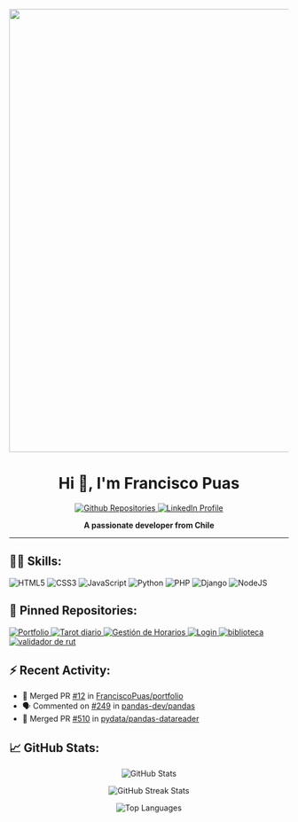 <p align="center">
  <img src="https://github.com/FranciscoPuas/FranciscoPuas/assets/116049369/80bdb808-6d42-48eb-b293-747366034964.png" width="800">
</p>
<h1 align="center">Hi 👋, I'm Francisco Puas</h1>

<p align="center">
  <a href="https://github.com/FranciscoPuas?tab=repositories" target="_blank">
    <img src="https://img.shields.io/badge/repo-Github-000?style=for-the-badge&logo=github&logoColor=white" alt="Github Repositories">
  </a>
  <a href="https://www.linkedin.com/in/francisco-puas/" target="_blank">
    <img src="https://img.shields.io/badge/linkedin-Connect-0077b5?style=for-the-badge&logo=linkedin&logoColor=white" alt="LinkedIn Profile">
  </a>  
</p>

<p align="center">
  <strong>A passionate developer from Chile</strong>  
</p>

<hr>

<h2>👨‍💻 Skills:</h2>

<p>
  <img src="https://img.shields.io/badge/html5-Language-E34F26?style=for-the-badge&logo=html5&logoColor=white" alt="HTML5">
  <img src="https://img.shields.io/badge/css3-Language-1572B6?style=for-the-badge&logo=css3&logoColor=white" alt="CSS3">
  <img src="https://img.shields.io/badge/javascript-Language-F7DF1E?style=for-the-badge&logo=javascript&logoColor=white" alt="JavaScript">
  <img src="https://img.shields.io/badge/python-Language-3776AB?style=for-the-badge&logo=python&logoColor=white" alt="Python">
  <img src="https://img.shields.io/badge/php-Language-777BB4?style=for-the-badge&logo=php&logoColor=white" alt="PHP">
  <img src="https://img.shields.io/badge/django-Framework-092E20?style=for-the-badge&logo=django&logoColor=white" alt="Django">
  <img src="https://img.shields.io/badge/node.js-Technology-339933?style=for-the-badge&logo=nodedotjs&logoColor=white" alt="NodeJS">
</p>

<h2>📌 Pinned Repositories:</h2>

<a href="https://github.com/FranciscoPuas/fpuas_portafolio">
  <img src="https://github-readme-stats.vercel.app/api/pin/?username=FranciscoPuas&repo=fpuas_portafolio&theme=tokyonight" alt="Portfolio"> 
</a>

<a href="https://github.com/FranciscoPuas/tarot">
  <img src="https://github-readme-stats.vercel.app/api/pin/?username=FranciscoPuas&repo=tarot&theme=tokyonight" alt="Tarot diario">
</a>

<a href="https://github.com/FranciscoPuas/gestion-horario">
  <img src="https://github-readme-stats.vercel.app/api/pin/?username=FranciscoPuas&repo=gestion-horario&theme=tokyonight" alt="Gestión de Horarios">
</a>
<a href="https://github.com/FranciscoPuas/Login">
  <img src="https://github-readme-stats.vercel.app/api/pin/?username=FranciscoPuas&repo=Login&theme=tokyonight" alt="Login">
</a>
<a href="https://github.com/FranciscoPuas/biblioteca">
  <img src="https://github-readme-stats.vercel.app/api/pin/?username=FranciscoPuas&repo=biblioteca&theme=tokyonight" alt="biblioteca">
</a>
<a href="https://github.com/FranciscoPuas/validador_rut">
  <img src="https://github-readme-stats.vercel.app/api/pin/?username=FranciscoPuas&repo=validador_rut&theme=tokyonight" alt="validador de rut">
</a>


<h2>⚡ Recent Activity:</h2>

<!--RECENT_ACTIVITY:start-->
- 🎉 Merged PR [#12](https://github.com/FranciscoPuas/portfolio/pull/12) in [FranciscoPuas/portfolio](https://github.com/FranciscoPuas/portfolio)
- 🗣 Commented on [#249](https://github.com/pandas-dev/pandas/issues/249) in [pandas-dev/pandas](https://github.com/pandas-dev/pandas)
- 🎉 Merged PR [#510](https://github.com/pydata/pandas-datareader/pull/510) in [pydata/pandas-datareader](https://github.com/pydata/pandas-datareader) 
<!--RECENT_ACTIVITY:end-->

<h2>📈 GitHub Stats:</h2>

<p align="center">
  <img src="https://github-readme-stats.vercel.app/api?username=FranciscoPuas&count_private=true&show_icons=true&theme=tokyonight" alt="GitHub Stats">
</p>

<p align="center">
  <img src="https://github-readme-streak-stats.herokuapp.com/?user=FranciscoPuas&theme=tokyonight" alt="GitHub Streak Stats">
</p>

<p align="center">
  <img src="https://github-readme-stats.vercel.app/api/top-langs/?username=FranciscoPuas&layout=compact&theme=tokyonight" alt="Top Languages"> 
</p>
